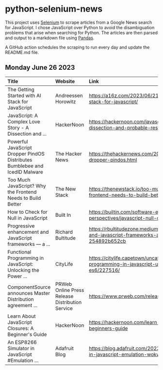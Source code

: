 # python-selenium-news

This project uses [Selenium](https://www.seleniumhq.org/) to scrape articles from a Google News search for JavaScript.
I chose JavaScript over Python to avoid the disambiguation problems that arise when searching for Python.
The articles are then parsed and output to a markdown file using [Pandas](https://pandas.pydata.org/).

A GitHub action schedules the scraping to run every day and update the README.md file.

## Monday June 26 2023


| Title                                                                       | Website                                          | Link                                                                                                                        |
|:----------------------------------------------------------------------------|:-------------------------------------------------|:----------------------------------------------------------------------------------------------------------------------------|
| The Getting Started with AI Stack for JavaScript                            | Andreessen Horowitz                              | https://a16z.com/2023/06/21/the-getting-started-with-ai-stack-for-javascript/                                               |
| JavaScript: A Complex Love Story - A Dissection and ...                     | HackerNoon                                       | https://hackernoon.com/javascript-a-complex-love-story-a-dissection-and-probable-resolution                                 |
| Powerful JavaScript Dropper PindOS Distributes Bumblebee and IcedID Malware | The Hacker News                                  | https://thehackernews.com/2023/06/powerful-javascript-dropper-pindos.html                                                   |
| Too Much JavaScript? Why the Frontend Needs to Build Better                 | The New Stack                                    | https://thenewstack.io/too-much-javascript-why-the-frontend-needs-to-build-better/                                          |
| How to Check for Null in JavaScript                                         | Built In                                         | https://builtin.com/software-engineering-perspectives/javascript-null-check                                                 |
| Progressive enhancement and JavaScript frameworks — a ...                   | Richard Bultitude                                | https://rbultitudezone.medium.com/progressive-enhancement-and-javascript-frameworks-a-complicated-relationship-254892b652cb |
| Functional Programming in JavaScript: Unlocking the Power ...               | CityLife                                         | https://citylife.capetown/uncategorized/functional-programming-in-javascript-unlocking-the-power-of-es6/227516/             |
| ComponentSource announces Master Distribution agreement ...                 | PRWeb  Online Press Release Distribution Service | https://www.prweb.com/releases/2023/6/prweb19395620.htm                                                                     |
| Learn About JavaScript Closures: A Beginner's Guide                         | HackerNoon                                       | https://hackernoon.com/learn-about-javascript-closures-a-beginners-guide                                                    |
| An ESP8266 Simulator in JavaScript #Emulation ...                           | Adafruit Blog                                    | https://blog.adafruit.com/2023/06/21/an-esp8266-simulator-in-javascript-emulation-wokwimakes/                               |